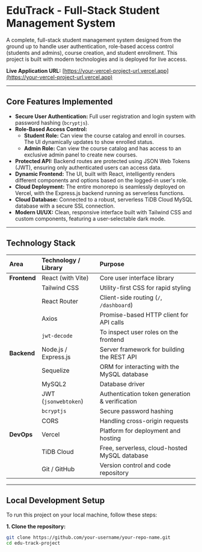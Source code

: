 # EduTrack - Full-Stack Student Management System

A complete, full-stack student management system designed from the ground up to handle user authentication, role-based access control (students and admins), course creation, and student enrollment. This project is built with modern technologies and is deployed for live access.

**Live Application URL:** [https://your-vercel-project-url.vercel.app](https://your-vercel-project-url.vercel.app)

---

## Core Features Implemented

*   **Secure User Authentication:** Full user registration and login system with password hashing (`bcryptjs`).
*   **Role-Based Access Control:**
    *   **Student Role:** Can view the course catalog and enroll in courses. The UI dynamically updates to show enrolled status.
    *   **Admin Role:** Can view the course catalog and has access to an exclusive admin panel to create new courses.
*   **Protected API:** Backend routes are protected using JSON Web Tokens (JWT), ensuring only authenticated users can access data.
*   **Dynamic Frontend:** The UI, built with React, intelligently renders different components and options based on the logged-in user's role.
*   **Cloud Deployment:** The entire monorepo is seamlessly deployed on Vercel, with the Express.js backend running as serverless functions.
*   **Cloud Database:** Connected to a robust, serverless TiDB Cloud MySQL database with a secure SSL connection.
*   **Modern UI/UX:** Clean, responsive interface built with Tailwind CSS and custom components, featuring a user-selectable dark mode.

---

## Technology Stack

| Area      | Technology / Library          | Purpose                                        |
| :-------- | :---------------------------- | :--------------------------------------------- |
| **Frontend** | React (with Vite)            | Core user interface library                     |
|           | Tailwind CSS                  | Utility-first CSS for rapid styling            |
|           | React Router                  | Client-side routing (`/`, `/dashboard`)        |
|           | Axios                         | Promise-based HTTP client for API calls        |
|           | `jwt-decode`                  | To inspect user roles on the frontend          |
| **Backend**  | Node.js / Express.js         | Server framework for building the REST API     |
|           | Sequelize                     | ORM for interacting with the MySQL database    |
|           | MySQL2                        | Database driver                                |
|           | JWT (`jsonwebtoken`)          | Authentication token generation & verification |
|           | `bcryptjs`                    | Secure password hashing                        |
|           | CORS                          | Handling cross-origin requests               |
| **DevOps**   | Vercel                        | Platform for deployment and hosting            |
|           | TiDB Cloud                    | Free, serverless, cloud-hosted MySQL database  |
|           | Git / GitHub                  | Version control and code repository            |

---

## Local Development Setup

To run this project on your local machine, follow these steps:

**1. Clone the repository:**
```bash
git clone https://github.com/your-username/your-repo-name.git
cd edu-track-project